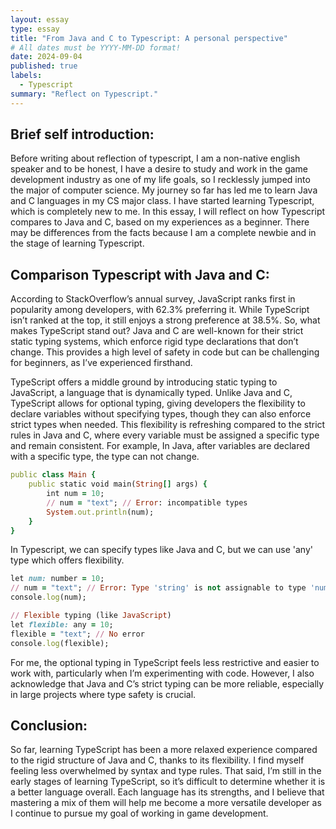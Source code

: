 ```yaml
---
layout: essay
type: essay
title: "From Java and C to Typescript: A personal perspective"
# All dates must be YYYY-MM-DD format!
date: 2024-09-04
published: true
labels:
  - Typescript
summary: "Reflect on Typescript."
---
```


## Brief self introduction: 
Before writing about reflection of typescript, I am a non-native english speaker and to be honest, I have a desire to study and work in the game development industry as one of my life goals, so I recklessly jumped into the major of computer science. My journey so far has led me to learn Java and C languages in my CS major class. I have started learning Typescript, which is completely new to me. In this essay, I will reflect on how Typescript compares to Java and C, based on my experiences as a beginner. There may be differences from the facts because I am a complete newbie and in the stage of learning Typescript. 

## Comparison Typescript with Java and C:   
According to StackOverflow’s annual survey, JavaScript ranks first in popularity among developers, with 62.3% preferring it. While TypeScript isn’t ranked at the top, it still enjoys a strong preference at 38.5%. So, what makes TypeScript stand out? Java and C are well-known for their strict static typing systems, which enforce rigid type declarations that don’t change. This provides a high level of safety in code but can be challenging for beginners, as I’ve experienced firsthand.

TypeScript offers a middle ground by introducing static typing to JavaScript, a language that is dynamically typed. Unlike Java and C, TypeScript allows for optional typing, giving developers the flexibility to declare variables without specifying types, though they can also enforce strict types when needed. This flexibility is refreshing compared to the strict rules in Java and C, where every variable must be assigned a specific type and remain consistent. For example, In Java, after variables are declared with a specific type, the type can not change.
```ruby
public class Main {
    public static void main(String[] args) {
        int num = 10;
        // num = "text"; // Error: incompatible types
        System.out.println(num);
    }
}

```
In Typescript, we can specify types like Java and C, but we can use 'any' type which offers flexibility.
```ruby
let num: number = 10;
// num = "text"; // Error: Type 'string' is not assignable to type 'number'
console.log(num);

// Flexible typing (like JavaScript)
let flexible: any = 10;
flexible = "text"; // No error
console.log(flexible);

```
For me, the optional typing in TypeScript feels less restrictive and easier to work with, particularly when I’m experimenting with code. However, I also acknowledge that Java and C’s strict typing can be more reliable, especially in large projects where type safety is crucial.

## Conclusion:
So far, learning TypeScript has been a more relaxed experience compared to the rigid structure of Java and C, thanks to its flexibility. I find myself feeling less overwhelmed by syntax and type rules. That said, I’m still in the early stages of learning TypeScript, so it’s difficult to determine whether it is a better language overall. Each language has its strengths, and I believe that mastering a mix of them will help me become a more versatile developer as I continue to pursue my goal of working in game development. 
